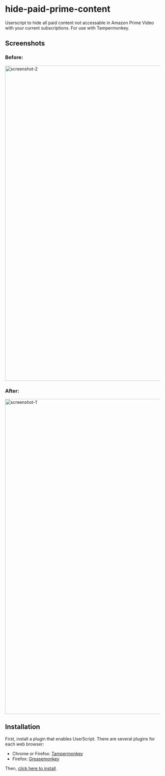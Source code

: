 # hide-paid-prime-content
Userscript to hide all paid content not accessable in Amazon Prime Video with your current subscriptions. For use with Tampermonkey.

Screenshots
------------
### Before:
<img alt="screenshot-2" width="1024px" src="screenshot-2.png" />

### After:
<img alt="screenshot-1" width="1024px" src="screenshot-1.png" />

Installation
------------

First, install a plugin that enables UserScript. There are several plugins for each web browser:

- Chrome or Firefox: [Tampermonkey](https://www.tampermonkey.net/)
- Firefox: [Greasemonkey](https://addons.mozilla.org/en-US/firefox/addon/greasemonkey/)

Then, [click here to install](https://gist.github.com/HaroldPetersInskipp/9b570008ecbef304bd5a8d757d69b733/raw/10485a0c24316b8db72a5a6506f16d02fc4edb4d/hide-paid-prime-content.user.js).
